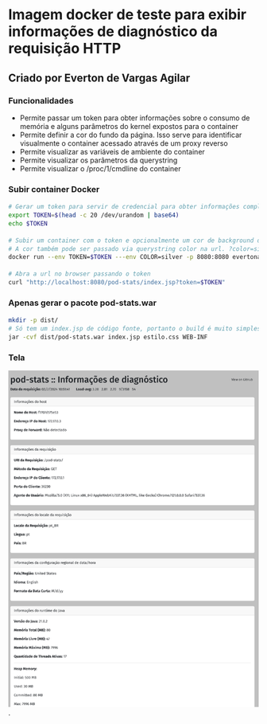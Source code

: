 # Imagem docker de teste para exibir informações de diagnóstico da requisição HTTP

## Criado por Everton de Vargas Agilar

### Funcionalidades

- Permite passar um token para obter informações sobre o consumo de memória e alguns parâmetros do kernel expostos para o container
- Permite definir a cor do fundo da página. Isso serve para identificar visualmente o container acessado através de um proxy reverso
- Permite visualizar as variáveis de ambiente do container
- Permite visualizar os parâmetros da querystring
- Permite visualizar o /proc/1/cmdline do container


### Subir container Docker

```bash
# Gerar um token para servir de credencial para obter informações completas do container
export TOKEN=$(head -c 20 /dev/urandom | base64)
echo $TOKEN

# Subir um container com o token e opcionalmente um cor de background da página
# A cor também pode ser passado via querystring color na url. ?color=silver
docker run --env TOKEN=$TOKEN ---env COLOR=silver -p 8080:8080 evertonagilar/pod-stats

# Abra a url no browser passando o token
curl "http://localhost:8080/pod-stats/index.jsp?token=$TOKEN"
```


### Apenas gerar o pacote pod-stats.war

```bash
mkdir -p dist/
# Só tem um index.jsp de código fonte, portanto o build é muito simples! 
jar -cvf dist/pod-stats.war index.jsp estilo.css WEB-INF
```


### Tela

![alt text for screen readers](screen.png "Exemplo de tela do portal").




